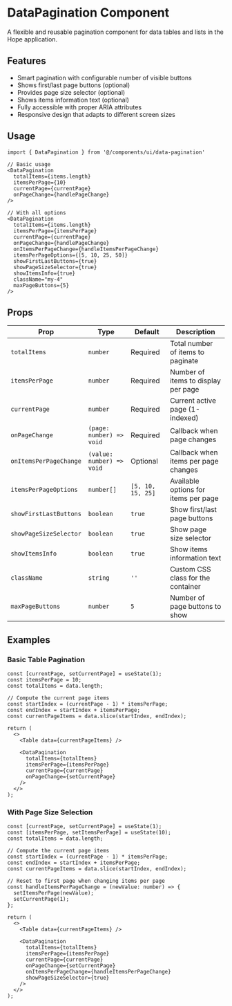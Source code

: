 # DataPagination Component

A flexible and reusable pagination component for data tables and lists in the Hope application.

## Features

- Smart pagination with configurable number of visible buttons
- Shows first/last page buttons (optional)
- Provides page size selector (optional)
- Shows items information text (optional)
- Fully accessible with proper ARIA attributes
- Responsive design that adapts to different screen sizes

## Usage

```tsx
import { DataPagination } from '@/components/ui/data-pagination'

// Basic usage
<DataPagination
  totalItems={items.length}
  itemsPerPage={10}
  currentPage={currentPage}
  onPageChange={handlePageChange}
/>

// With all options
<DataPagination
  totalItems={items.length}
  itemsPerPage={itemsPerPage}
  currentPage={currentPage}
  onPageChange={handlePageChange}
  onItemsPerPageChange={handleItemsPerPageChange}
  itemsPerPageOptions={[5, 10, 25, 50]}
  showFirstLastButtons={true}
  showPageSizeSelector={true}
  showItemsInfo={true}
  className="my-4"
  maxPageButtons={5}
/>
```

## Props

| Prop | Type | Default | Description |
|------|------|---------|-------------|
| `totalItems` | `number` | Required | Total number of items to paginate |
| `itemsPerPage` | `number` | Required | Number of items to display per page |
| `currentPage` | `number` | Required | Current active page (1-indexed) |
| `onPageChange` | `(page: number) => void` | Required | Callback when page changes |
| `onItemsPerPageChange` | `(value: number) => void` | Optional | Callback when items per page changes |
| `itemsPerPageOptions` | `number[]` | `[5, 10, 15, 25]` | Available options for items per page |
| `showFirstLastButtons` | `boolean` | `true` | Show first/last page buttons |
| `showPageSizeSelector` | `boolean` | `true` | Show page size selector |
| `showItemsInfo` | `boolean` | `true` | Show items information text |
| `className` | `string` | `''` | Custom CSS class for the container |
| `maxPageButtons` | `number` | `5` | Number of page buttons to show |

## Examples

### Basic Table Pagination

```tsx
const [currentPage, setCurrentPage] = useState(1);
const itemsPerPage = 10;
const totalItems = data.length;

// Compute the current page items
const startIndex = (currentPage - 1) * itemsPerPage;
const endIndex = startIndex + itemsPerPage;
const currentPageItems = data.slice(startIndex, endIndex);

return (
  <>
    <Table data={currentPageItems} />
    
    <DataPagination
      totalItems={totalItems}
      itemsPerPage={itemsPerPage}
      currentPage={currentPage}
      onPageChange={setCurrentPage}
    />
  </>
);
```

### With Page Size Selection

```tsx
const [currentPage, setCurrentPage] = useState(1);
const [itemsPerPage, setItemsPerPage] = useState(10);
const totalItems = data.length;

// Compute the current page items
const startIndex = (currentPage - 1) * itemsPerPage;
const endIndex = startIndex + itemsPerPage;
const currentPageItems = data.slice(startIndex, endIndex);

// Reset to first page when changing items per page
const handleItemsPerPageChange = (newValue: number) => {
  setItemsPerPage(newValue);
  setCurrentPage(1);
};

return (
  <>
    <Table data={currentPageItems} />
    
    <DataPagination
      totalItems={totalItems}
      itemsPerPage={itemsPerPage}
      currentPage={currentPage}
      onPageChange={setCurrentPage}
      onItemsPerPageChange={handleItemsPerPageChange}
      showPageSizeSelector={true}
    />
  </>
);
``` 